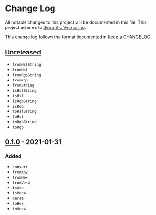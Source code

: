 # Change Log

All notable changes to this project will be documented in this file.
This project adheres to [Semantic Versioning].

This change log follows the format documented in [Keep a CHANGELOG].

[semantic versioning]: http://semver.org/
[keep a changelog]: http://keepachangelog.com/

## [Unreleased]

- `fromHslString`
- `fromHsl`
- `fromRgbString`
- `fromRgb`
- `fromString`
- `isHslString`
- `isHsl`
- `isRgbString`
- `isRgb`
- `toHslString`
- `toHsl`
- `toRgbString`
- `toRgb`

## [0.1.0] - 2021-01-31

### Added

- `convert`
- `fromAny`
- `fromHex`
- `fromVec4`
- `isHex`
- `isVec4`
- `parse`
- `toHex`
- `toVec4`

[unreleased]: https://github.com/ajlende/color-fns/compare/v0.1.0...HEAD
[0.1.0]: https://github.com/ajlende/color-fns/compare/v0.0.0...v0.1.0

